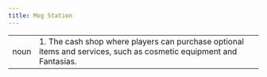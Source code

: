 ```yaml
---
title: Mog Station
---
```

| | |
| --- | --- |
| noun | 1.  	The cash shop where players can purchase optional items and services, such as cosmetic equipment and Fantasias.	|
